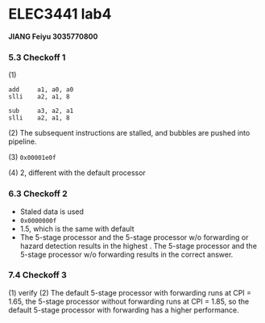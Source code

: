 # ELEC3441 lab4
**JIANG Feiyu 3035770800**

### 5.3 Checkoff 1
(1)
```
add     a1, a0, a0
slli    a2, a1, 8
```
```
sub     a3, a2, a1
slli    a2, a1, 8
```

(2) The subsequent instructions are stalled, and bubbles are pushed into pipeline.

(3) `0x00001e0f`

(4) 2, different with the default processor

### 6.3 Checkoff 2
- Staled data is used
- `0x0000000f`
- 1.5, which is the same with default
- The 5-stage processor and the 5-stage processor w/o forwarding or hazard detection results in the highest . The 5-stage processor and the 5-stage processor w/o forwarding results in the correct answer.

### 7.4 Checkoff 3
(1) verify
(2) The default 5-stage processor with forwarding runs at CPI = 1.65, the 5-stage processor without forwarding runs at CPI = 1.85, so the default 5-stage processor with forwarding has a higher performance.